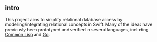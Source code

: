 ## intro
This project aims to simplify relational database access by modelling/integrating relational concepts in Swift. Many of the ideas have previously been prototyped and verified in several languages, including [Common Lisp](https://github.com/codr7/cl-redb) and [Go](https://github.com/codr7/gstraps).
